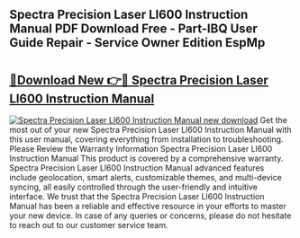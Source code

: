 ## Spectra Precision Laser Ll600 Instruction Manual PDF Download Free - Part-IBQ User Guide Repair - Service Owner Edition EspMp

# <h2><a href="http://bc73287.oget.top/?id=Spectra+Precision+Laser+Ll600+Instruction+Manual">🔗Download New 👉🔴 Spectra Precision Laser Ll600 Instruction Manual</a></h2>

[![Spectra Precision Laser Ll600 Instruction Manual new download](https://i.imgur.com/5g1atiW.png)](http://bc73287.oget.top/?id=Spectra+Precision+Laser+Ll600+Instruction+Manual)
Get the most out of your new Spectra Precision Laser Ll600 Instruction Manual with this user manual, covering everything from installation to troubleshooting. Please Review the Warranty Information Spectra Precision Laser Ll600 Instruction Manual This product is covered by a comprehensive warranty. Spectra Precision Laser Ll600 Instruction Manual advanced features include geolocation, smart alerts, customizable themes, and multi-device syncing, all easily controlled through the user-friendly and intuitive interface. We trust that the Spectra Precision Laser Ll600 Instruction Manual has been a reliable and effective resource in your efforts to master your new device. In case of any queries or concerns, please do not hesitate to reach out to our customer service team.
